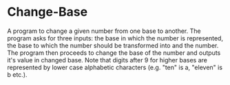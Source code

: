 # Change-Base
A program to change a given number from one base to another.
The program asks for three inputs: the base in which the number is represented, the base to which the number should be transformed into and the number. The program then proceeds to change the base of the number and outputs it's value in changed base. 
Note that digits after 9 for higher bases are represented by lower case alphabetic characters (e.g. "ten" is a, "eleven" is b etc.).
